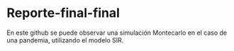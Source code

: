 # Reporte-final-final
En este github se puede observar una simulación Montecarlo en el caso de una pandemia, utilizando el modelo SIR.

